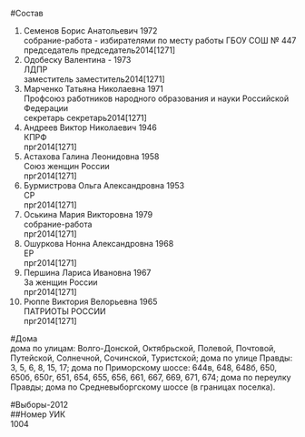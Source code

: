 #Состав  
1. Семенов Борис Анатольевич 1972  
    собрание-работа - избирателями по месту работы ГБОУ СОШ № 447  
    председатель председатель2014[1271]  
2. Одобеску Валентина - 1973  
    ЛДПР  
    заместитель заместитель2014[1271]  
3. Марченко Татьяна Николаевна 1971  
    Профсоюз работников народного образования и науки Российской Федерации  
    секретарь секретарь2014[1271]  
4. Андреев Виктор Николаевич 1946  
    КПРФ  
    прг2014[1271]  
5. Астахова Галина Леонидовна 1958  
    Союз женщин России  
    прг2014[1271]  
6. Бурмистрова Ольга Александровна 1953  
    СР  
    прг2014[1271]  
7. Оськина Мария Викторовна 1979  
    собрание-работа  
    прг2014[1271]  
8. Ошуркова Нонна Александровна 1968  
    ЕР  
    прг2014[1271]  
9. Першина Лариса Ивановна 1967  
    За женщин России  
    прг2014[1271]  
10. Рюппе Виктория Велорьевна 1965  
    ПАТРИОТЫ РОССИИ  
    прг2014[1271]  
  
#Дома  
дома по улицам: Волго-Донской, Октябрьской, Полевой, Почтовой, Путейской, Солнечной, Сочинской, Туристской; дома по улице Правды: 3, 5, 6, 8, 15, 17; дома по Приморскому шоссе: 644в, 648, 648б, 650, 650б, 650г, 651, 654, 655, 656,  661, 667, 669, 671, 674; дома по переулку Правды; дома по Средневыборгскому шоссе (в границах поселка).  
  
#Выборы-2012  
##Номер УИК  
1004  

